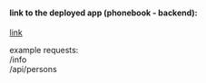 #### link to the deployed app (phonebook - backend):

[link](https://phonebook-5n10.onrender.com)

example requests:
<br/>/info
<br/>/api/persons
